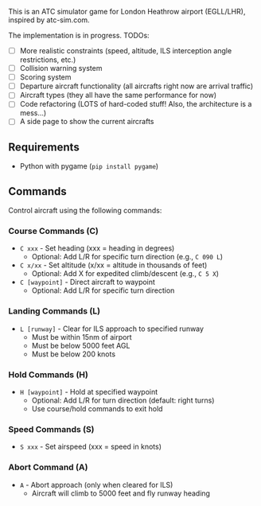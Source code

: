 This is an ATC simulator game for London Heathrow airport (EGLL/LHR), inspired by atc-sim.com.

The implementation is in progress. TODOs:
- [ ] More realistic constraints (speed, altitude, ILS interception angle restrictions, etc.)
- [ ] Collision warning system
- [ ] Scoring system
- [ ] Departure aircraft functionality (all aircrafts right now are arrival traffic)
- [ ] Aircraft types (they all have the same performance for now)
- [ ] Code refactoring (LOTS of hard-coded stuff! Also, the architecture is a mess...)
- [ ] A side page to show the current aircrafts

## Requirements
- Python with pygame (`pip install pygame`)

## Commands
Control aircraft using the following commands:

### Course Commands (C)
- `C xxx` - Set heading (xxx = heading in degrees)
  - Optional: Add L/R for specific turn direction (e.g., `C 090 L`)
- `C x/xx` - Set altitude (x/xx = altitude in thousands of feet)
  - Optional: Add X for expedited climb/descent (e.g., `C 5 X`)
- `C [waypoint]` - Direct aircraft to waypoint
  - Optional: Add L/R for specific turn direction

### Landing Commands (L)
- `L [runway]` - Clear for ILS approach to specified runway
  - Must be within 15nm of airport
  - Must be below 5000 feet AGL
  - Must be below 200 knots

### Hold Commands (H)
- `H [waypoint]` - Hold at specified waypoint
  - Optional: Add L/R for turn direction (default: right turns)
  - Use course/hold commands to exit hold

### Speed Commands (S)
- `S xxx` - Set airspeed (xxx = speed in knots)

### Abort Command (A)
- `A` - Abort approach (only when cleared for ILS)
  - Aircraft will climb to 5000 feet and fly runway heading